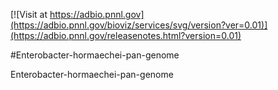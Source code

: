 <!------------------------------------------------------------------------------>
<!--NOTES: all the comments are auto-generated. please refer to the tutorial for readme editing at https://adbio.pnnl.gov/tutorial.xxxx-->
<!--adbio-version-->
[![Visit at https://adbio.pnnl.gov](https://adbio.pnnl.gov/bioviz/services/svg/version?ver=0.01)](https://adbio.pnnl.gov/releasenotes.html?version=0.01)
<!--adbio-title-->
#Enterobacter-hormaechei-pan-genome
<!--adbio-description-->
Enterobacter-hormaechei-pan-genome
<!--adbio-funding-->
<!--adbio-publication-->
<!------------------------------------------------------------------------------>
<!--you can add any other information here-->
